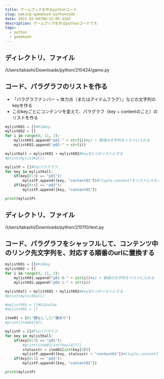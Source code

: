 ```yaml
---
title: ゲームブックを作るpythonコード
slug: making-gamebook-pythoncode
date: 2021-05-04T00:31:05.416Z
description: ゲームブックを作るpythonコードです。
tags:
  - python
  - gamebook
---
```

## ディレクトリ、ファイル

/Users/takashi/Downloads/python/210424/game.py

## コード、パラグラフのリストを作る

- 「パラグラフナンバー + 体力点（またはアイテムフラグ）」などの文字列のkeyを作る
- このkeyごとにコンテンツを変えて、パラグラフ（key + contentのこと）のリストを作る

```python
mylistK01 = []#Kはkey
mylistK02 = []
for i in range(0, 11, 2):
    mylistK01.append("p01-" + str(i))#p1 + 数値の文字列をリストに入れる
    mylistK02.append("p02-" + str(i))

mylistKall = mylistK01 + mylistK02#keyを1つのリストにする
#print(mylistKall)

mylistP = []#Pはパラグラフ
for key in mylistKall:
    if(key[0:3] == "p01"):
        mylistP.append([key, "content01"])#[tuple,content]をリストに入れる
    if(key[0:3] == "p02"):
        mylistP.append([key, "content02"])

print(mylistP)
```

## ディレクトリ、ファイル

/Users/takashi/Downloads/python/210110/text.py

## コード、パラグラフをシャッフルして、コンテンツ中のリンク先文字列を、対応する順番のurlに置換する

```python
mylistK01 = []#Kはkey
mylistK02 = []
for i in range(0, 11, 2):
    mylistK01.append("p01-0-" + str(i))#p1 + 数値の文字列をリストに入れる
    mylistK02.append("p02-1-" + str(i))

mylistKall = mylistK01 + mylistK02#keyを1つのリストにする
#print(mylistKall)

#mylistV01 = []#Vはvalue
#mylistV02 = []

item01 = {0:"鍵なし",1:"鍵あり"}
#print(item01[0])

mylistP = []#Pはパラグラフ
for key in mylistKall:
    if(key[0:3] == "p01"):
        #print(item01[int(key[4])])
        statusstr = item01[int(key[4])]
        mylistP.append([key, statusstr + "content01"])#[tuple,content]をリストに入れる
    if(key[0:3] == "p02"):
        mylistP.append([key, "content02"])

print(mylistP)
```
